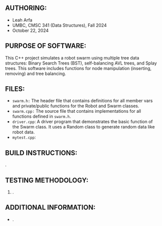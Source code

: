 ## AUTHORING: 
* Leah Arfa
* UMBC, CMSC 341 (Data Structures), Fall 2024
* October 22, 2024

## PURPOSE OF SOFTWARE: 
This C++ project simulates a robot swarm using multiple tree data structures: Binary Search Trees (BST), self-balancing AVL trees, and Splay trees. This software includes functions for node manipulation (inserting, removing) and tree balancing.

## FILES: 
* ```swarm.h:``` The header file that contains definitions for all member vars and private/public functions for the Robot and Swarm classes.
* ```swarm.cpp:``` The source file that contains implementations for all functions defined in ```swarm.h```.
* ```driver.cpp```: A driver program that demonstrates the basic function of the Swarm class. It uses a Random class to generate random data like robot data.
* ```mytest.cpp```:

## BUILD INSTRUCTIONS: 
.

## TESTING METHODOLOGY: 
1.  .

## ADDITIONAL INFORMATION:
* .


